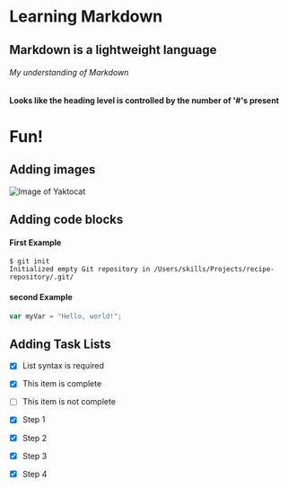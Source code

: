 # Learning Markdown
## Markdown is a lightweight language
###### My understanding of Markdown
#### Looks like the heading level is controlled by the number of '#'s present
# Fun!

## Adding images
![Image of Yaktocat](https://octodex.github.com/images/yaktocat.png)

## Adding code blocks
#### First Example
```
$ git init
Initialized empty Git repository in /Users/skills/Projects/recipe-repository/.git/
```

#### second Example
``` javascript
var myVar = "Hello, world!";
```

## Adding Task Lists

- [x] List syntax is required
- [x] This item is complete
- [ ] This item is not complete

- [x] Step 1
- [x] Step 2
- [x] Step 3
- [x] Step 4

